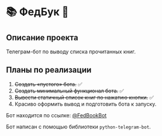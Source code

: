 # 📚 **ФедБук** 📖

## Описание проекта
Телеграм-бот по выводу списка прочитанных книг.

## Планы по реализации
1. ~~Создать «пустого» бота.~~ ✅
2. ~~Создать минимальный функционал бота.~~ ✅
3. ~~Вывести статичный список книг по нажатию кнопки.~~ ✅
4. Красиво оформить вывод и подготовить бота к запуску.

Бот находится по ссылке: [@FedBookBot](https://t.me/FedBookBot)

Бот написан с помощью библиотеки `python-telegram-bot`.